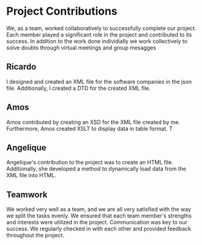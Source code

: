 # Project Contributions

We, as a team, worked collaboratively to successfully complete our project. Each member played a significant role in the project and contributed to its success. In addition to the work done individially we work collectively to solve doubts through virtual meetings and group mesagges

## Ricardo
I designed and created an XML file for the software companies in the json file. Additionally, I created a DTD for the created XML file.

## Amos
Amos contributed by creating an XSD for the XML file created by me. Furthermore, Amos created XSLT to display data in table format. T

## Angelique
Angelique's contribution to the project was to create an HTML file. Additionally, she developed a method to dynamically load data from the XML file into HTML.

## Teamwork
We worked very well as a team, and we are all very satisfied with the way we split the tasks evenly. We ensured that each team member's strengths and interests were utilized in the project. Communication was key to our success. We regularly checked in with each other and provided feedback throughout the project.
